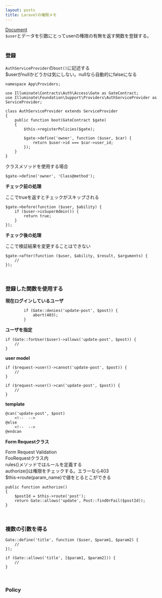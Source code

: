 ```yaml
---
layout: posts
title: Laravelの権限メモ 
---
```

[Document](https://laravel.com/docs/5.2/authorization)  
`$user`とデータを引数にとってuserの権限の有無を返す関数を登録する。  
<br>

### 登録

`AuthServiceProvider`の`boot()`に記述する  
$userがnullかどうかは気にしない。nullなら自動的にfalseになる  

```
namespace App\Providers;

use Illuminate\Contracts\Auth\Access\Gate as GateContract;
use Illuminate\Foundation\Support\Providers\AuthServiceProvider as ServiceProvider;

class AuthServiceProvider extends ServiceProvider
{
    public function boot(GateContract $gate)
    {
        $this->registerPolicies($gate);

        $gate->define('owner', function ($user, $car) {
            return $user->id === $car->user_id;
        });
    }
}
```

クラスメソッドを使用する場合

```
$gate->define('owner', 'Class@method');
```

**チェック前の処理**  

ここでtrueを返すとチェックがスキップされる

```
$gate->before(function ($user, $ability) {
    if ($user->isSuperAdmin()) {
        return true;
    }
});
```

**チェック後の処理**  

ここで検証結果を変更することはできない

```
$gate->after(function ($user, $ability, $result, $arguments) {
    //
});
```
<br>

### 登録した関数を使用する

**現在ログインしているユーザ**  

```
        if (Gate::denies('update-post', $post)) {
            abort(403);
        }
```

**ユーザを指定**  

```
if (Gate::forUser($user)->allows('update-post', $post)) {
    //
}
```

**user model**  

```
if ($request->user()->cannot('update-post', $post)) {
    //
}

if ($request->user()->can('update-post', $post)) {
    // 
}
```

**template** 

```
@can('update-post', $post)
    <!--  -->
@else
    <!--  -->
@endcan
```

**Form Requestクラス**  

Form Request Validation  
FooRequestクラス内  
rules()メソッドではルールを定義する  
authorize()は権限をチェックする。エラーなら403  
$this->route(param_name)で値をとるとこができる  

```
public function authorize()
{
    $postId = $this->route('post');
    return Gate::allows('update', Post::findOrFail($postId));
}
```
<br>

### 複数の引数を得る

```
Gate::define('title', function ($user, $param1, $param2) {
    //
});

if (Gate::allows('title', [$param1, $param2])) {
    //
}
```
<br>

### Policy























